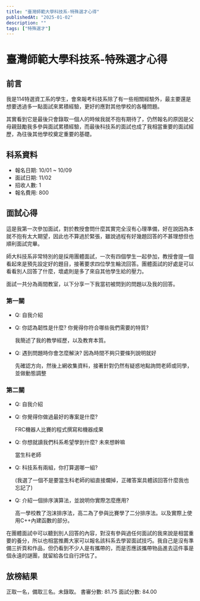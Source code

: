```yaml
---
title: "臺灣師範大學科技系-特殊選才心得"
publishedAt: "2025-01-02"
description: ""
tags: ["特殊選才"]
---
```


# 臺灣師範大學科技系-特殊選才心得

## 前言

我是114特選資工系的學生，會來報考科技系除了有一些相關經驗外，最主要還是想要透過多一點面試來累積經驗，更好的應對其他學校的各種問題。

其實看到它是最後只會錄取一個人的時候我就不抱有期待了，仍然報名的原因是父母親鼓勵我多參與面試累積經驗，而最後科技系的面試也成了我相當重要的面試經歷，為往後其他學校奠定重要的基礎。

## 科系資料

- 報名日期: 10/01 ~ 10/09
- 面試日期: 11/02
- 招收人數: 1
- 報名費用: 800

## 面試心得

這是我第一次參加面試，對於教授會問什麼其實完全沒有心理準備，好在說因為本就不抱有太大期望，因此也不算過於緊張，雖說過程有好幾題回答的不甚理想但也順利面試完畢。

師大科技系非常特別的是採用團體面試，一次有四個學生一起參加，教授會提一個看起來是預先設定好的題目，接著要求四位學生輪流回答。團體面試的好處是可以看看別人回答了什麼，壞處則是多了來自其他學生給的壓力。

面試一共分為兩間教室，以下分享一下我當初被問到的問題以及我的回答。

### 第一關

- Q: 自我介紹

- Q: 你認為韌性是什麼? 你覺得你符合哪些我們需要的特質?

  我簡述了我的教學經歷，以及教育本質。

- Q: 遇到問題時你會怎麼解決? 因為時間不夠只要條列說明就好

  先確認方向，然後上網收集資料，接著針對仍然有疑惑地點詢問老師或同學，並做動態調整

### 第二關

- Q: 自我介紹

- Q: 你覺得你做過最好的專案是什麼?

  FRC機器人比賽的程式撰寫和機器成果

- Q: 你想就讀我們科系希望學到什麼? 未來想幹嘛

  當生科老師

- Q: 科技系有兩組，你打算選哪一組?

  (我選了一個不是要當生科老師的組直接爛掉，正確答案具體該回答什麼我也忘記了)

- Q: 介紹一個排序演算法，並說明你實際怎麼應用?

  高一學校教了泡沫排序法，高二為了參與比賽學了二分排序法。以及實際上使用C++內建函數的部分。

在團體面試中可以聽到別人回答的內容，對沒有參與過任何面試的我來說是相當重要的養分，所以也相當推薦大家可以報名該科系去學習面試技巧。我自己是沒有準備三折頁和作品，但仍看到不少人是有攜帶的，而是否應該攜帶物品進去這件事是個永遠的謎團，就留給各位自行評估了。

## 放榜結果

正取一名，備取三名。未錄取。
書審分數: 81.75
面試分數: 84.00

